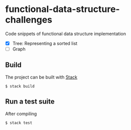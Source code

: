 # functional-data-structure-challenges

Code snippets of functional data structure implementation

- [x] Tree: Representing a sorted list
- [ ] Graph

## Build

The project can be built with [Stack](https://docs.haskellstack.org/en/stable/README/)

```
$ stack build
```

## Run a test suite

After compiling

```
$ stack test
```
